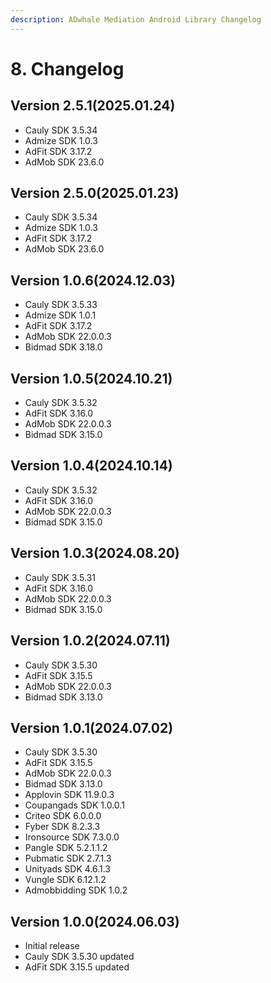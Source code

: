 ```yaml
---
description: ADwhale Mediation Android Library Changelog
---
```


# 8. Changelog

## Version 2.5.1(2025.01.24)

* Cauly SDK 3.5.34
* Admize SDK 1.0.3
* AdFit SDK 3.17.2
* AdMob SDK 23.6.0

## Version 2.5.0(2025.01.23)

* Cauly SDK 3.5.34
* Admize SDK 1.0.3
* AdFit SDK 3.17.2
* AdMob SDK 23.6.0

## Version 1.0.6(2024.12.03)

* Cauly SDK 3.5.33
* Admize SDK 1.0.1
* AdFit SDK 3.17.2
* AdMob SDK 22.0.0.3
* Bidmad SDK 3.18.0

## Version 1.0.5(2024.10.21)

* Cauly SDK 3.5.32
* AdFit SDK 3.16.0
* AdMob SDK 22.0.0.3
* Bidmad SDK 3.15.0

## Version 1.0.4(2024.10.14)

* Cauly SDK 3.5.32
* AdFit SDK 3.16.0
* AdMob SDK 22.0.0.3
* Bidmad SDK 3.15.0

## Version 1.0.3(2024.08.20)

* Cauly SDK 3.5.31
* AdFit SDK 3.16.0
* AdMob SDK 22.0.0.3
* Bidmad SDK 3.15.0

## Version 1.0.2(2024.07.11)

* Cauly SDK 3.5.30
* AdFit SDK 3.15.5
* AdMob SDK 22.0.0.3
* Bidmad SDK 3.13.0

## Version 1.0.1(2024.07.02)

* Cauly SDK 3.5.30
* AdFit SDK 3.15.5
* AdMob SDK 22.0.0.3
* Bidmad SDK 3.13.0
* Applovin SDK 11.9.0.3
* Coupangads SDK 1.0.0.1
* Criteo SDK 6.0.0.0
* Fyber SDK 8.2.3.3
* Ironsource SDK 7.3.0.0
* Pangle SDK 5.2.1.1.2
* Pubmatic SDK 2.7.1.3
* Unityads SDK 4.6.1.3
* Vungle SDK 6.12.1.2
* Admobbidding SDK 1.0.2

## Version 1.0.0(2024.06.03)

* Initial release
* Cauly SDK 3.5.30 updated
* AdFit SDK 3.15.5 updated
